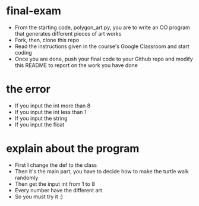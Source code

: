 # final-exam
- From the starting code, polygon_art.py, you are to write an OO program that generates different pieces of art works
- Fork, then, clone this repo
- Read the instructions given in the course's Google Classroom and start coding
- Once you are done, push your final code to your Github repo and modify this README to report on the work you have done

# the error
- If you input the int more than 8
- If you input the int less than 1
- If you input the string
- If you input the float

# explain about the program
- First I change the def to the class
- Then it's the main part, you have to decide how to make the turtle walk 
  randomly
- Then get the input int from 1 to 8
- Every number have the different art
- So you must try it :)